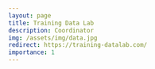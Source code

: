 ```yaml
---
layout: page
title: Training Data Lab
description: Coordinator
img: /assets/img/data.jpg
redirect: https://training-datalab.com/
importance: 1
---
```

